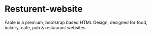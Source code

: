 # Resturent-website
Fable is a premium, bootstrap based HTML Design, designed for food, bakery, cafe, pub &amp; restaurant websites.

